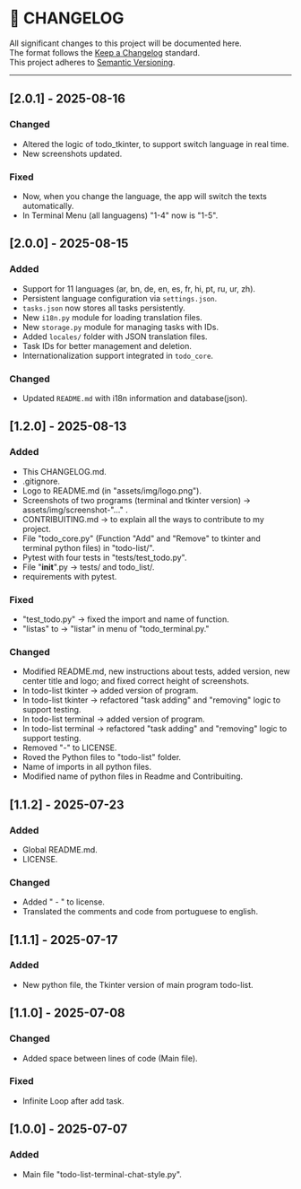 # 📜 CHANGELOG

All significant changes to this project will be documented here.  
The format follows the [Keep a Changelog](https://keepachangelog.com/en/1.0.0/) standard.  
This project adheres to [Semantic Versioning](https://semver.org/).

---

## [2.0.1] - 2025-08-16
### Changed
- Altered the logic of todo_tkinter, to support switch language in real time.
- New screenshots updated.

### Fixed
- Now, when you change the language, the app will switch the texts automatically.
- In Terminal Menu (all languagens) "1-4" now is "1-5".

## [2.0.0] - 2025-08-15
### Added
- Support for 11 languages (ar, bn, de, en, es, fr, hi, pt, ru, ur, zh).
- Persistent language configuration via `settings.json`.
- `tasks.json` now stores all tasks persistently.
- New `i18n.py` module for loading translation files.
- New `storage.py` module for managing tasks with IDs.
- Added `locales/` folder with JSON translation files.
- Task IDs for better management and deletion.
- Internationalization support integrated in `todo_core`.

### Changed
- Updated `README.md` with i18n information and database(json).

## [1.2.0] - 2025-08-13
### Added
- This CHANGELOG.md.
- .gitignore.
- Logo to README.md (in "assets/img/logo.png").
- Screenshots of two programs (terminal and tkinter version) -> assets/img/screenshot-"..." .
- CONTRIBUITING.md -> to explain all the ways to contribute to my project.
- File "todo_core.py" (Function "Add" and "Remove" to tkinter and terminal python files) in "todo-list/".
- Pytest with four tests in "tests/test_todo.py".
- File "__init__".py -> tests/ and todo_list/.
- requirements with pytest.

### Fixed
- "test_todo.py" -> fixed the import and name of function.
- "listas" to -> "listar" in menu of "todo_terminal.py."

### Changed
- Modified README.md, new instructions about tests, added version, new center title and logo; and fixed correct height of screenshots.
- In todo-list tkinter -> added version of program.
- In todo-list tkinter -> refactored "task adding" and "removing" logic to support testing.
- In todo-list terminal -> added version of program.
- In todo-list terminal -> refactored "task adding" and "removing" logic to support testing.
- Removed "-" to LICENSE.
- Roved the Python files to "todo-list" folder.
- Name of imports in all python files.
- Modified name of python files in Readme and Contribuiting.

## [1.1.2] - 2025-07-23
### Added
- Global README.md.
- LICENSE.

### Changed
- Added " - " to license.
- Translated the comments and code from portuguese to english.

## [1.1.1] - 2025-07-17
### Added
- New python file, the Tkinter version of main program todo-list.

## [1.1.0] - 2025-07-08
### Changed
- Added space between lines of code (Main file).

### Fixed
- Infinite Loop after add task.

## [1.0.0] - 2025-07-07 
### Added
- Main file "todo-list-terminal-chat-style.py".